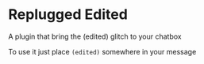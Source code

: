 # Replugged Edited

A plugin that bring the (edited) glitch to your chatbox

To use it just place `(edited)` somewhere in your message

